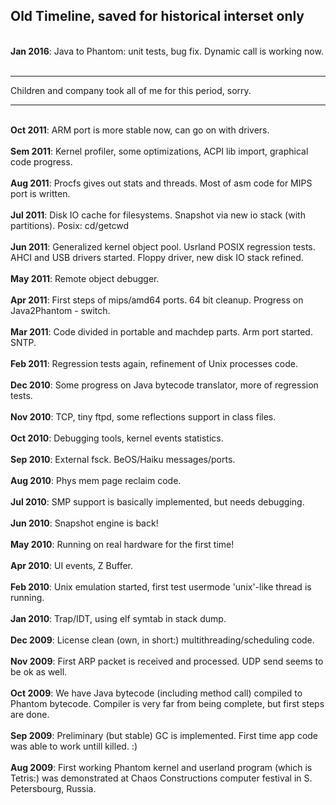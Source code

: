 ## Old Timeline, saved for historical interset only ###

<br>
<b>Jan 2016</b>: Java to Phantom: unit tests, bug fix. Dynamic call is working now.<br>
<br>
<hr>
Children and company took all of me for this period, sorry.
<hr>
<br>
<b>Oct 2011</b>: ARM port is more stable now, can go on with drivers.<br>
<br>
<b>Sem 2011</b>: Kernel profiler, some optimizations, ACPI lib import, graphical code progress.<br>
<br>
<b>Aug 2011</b>: Procfs gives out stats and threads. Most of asm code for MIPS port is written.<br>
<br>
<b>Jul 2011</b>: Disk IO cache for filesystems. Snapshot via new io stack (with partitions). Posix: cd/getcwd<br>
<br>
<b>Jun 2011</b>: Generalized kernel object pool. Usrland POSIX regression tests. AHCI and USB drivers started. Floppy driver, new disk IO stack refined.<br>
<br>
<b>May 2011</b>: Remote object debugger.<br>
<br>
<b>Apr 2011</b>: First steps of mips/amd64 ports. 64 bit cleanup. Progress on Java2Phantom - switch.<br>
<br>
<b>Mar 2011</b>: Code divided in portable and machdep parts. Arm port started. SNTP.<br>
<br>
<b>Feb 2011</b>: Regression tests again, refinement of Unix processes code.<br>
<br>
<b>Dec 2010</b>: Some progress on Java bytecode translator, more of regression tests.<br>
<br>
<b>Nov 2010</b>: TCP, tiny ftpd, some reflections support in class files.<br>
<br>
<b>Oct 2010</b>: Debugging tools, kernel events statistics.<br>
<br>
<b>Sep 2010</b>: External fsck. BeOS/Haiku messages/ports.<br>
<br>
<b>Aug 2010</b>: Phys mem page reclaim code.<br>
<br>
<b>Jul 2010</b>: SMP support is basically implemented, but needs debugging.<br>
<br>
<b>Jun 2010</b>: Snapshot engine is back!<br>
<br>
<b>May 2010</b>: Running on real hardware for the first time!<br>
<br>
<b>Apr 2010</b>: UI events, Z Buffer.<br>
<br>
<b>Feb 2010</b>: Unix emulation started, first test usermode 'unix'-like thread is running.<br>
<br>
<b>Jan 2010</b>: Trap/IDT, using elf symtab in stack dump.<br>
<br>
<b>Dec 2009</b>: License clean (own, in short:) multithreading/scheduling code.<br>
<br>
<b>Nov 2009</b>: First ARP packet is received and processed. UDP send seems to be ok as well.<br>
<br>
<b>Oct 2009</b>: We have Java bytecode (including method call) compiled to Phantom bytecode. Compiler is very far from being complete, but first steps are done.<br>
<br>
<b>Sep 2009</b>: Preliminary (but stable) GC is implemented. First time app code was able to work untill killed. :)<br>
<br>
<b>Aug 2009</b>: First working Phantom kernel and userland program (which is Tetris:) was demonstrated at Chaos Constructions computer festival in S. Petersbourg, Russia.<br>
